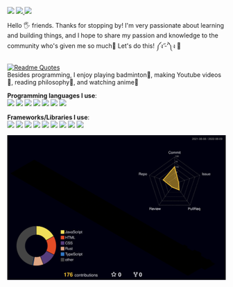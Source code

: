 <a target="_blank" href="https://www.youtube.com/channel/UCyA8NILzpi30Ib9bd7XgN3g"> <img src="https://img.shields.io/badge/YouTube-FF0000?style=for-the-badge&logo=youtube&logoColor=white"></a> <a target="_blank" href="https://www.youtube.com/channel/UCyA8NILzpi30Ib9bd7XgN3g"><img src="https://img.shields.io/youtube/channel/views/UCyA8NILzpi30Ib9bd7XgN3g?style=for-the-badge"> <img src="https://img.shields.io/youtube/channel/subscribers/UCyA8NILzpi30Ib9bd7XgN3g?style=for-the-badge"> </a>


Hello 🖐️ friends. Thanks for stopping by! I'm very passionate about learning and building things, and I hope to share my passion and knowledge to the community who's given me so much🤗 Let's do this! ༼ง’̀-‘́༽ง 🚀 <br/> <br/>
[![Readme Quotes](https://quotes-github-readme.vercel.app/api?type=horizontal&theme=light)](https://github.com/piyushsuthar/github-readme-quotes) <br/> 
Besides programming, I enjoy playing badminton🏸, making Youtube videos🎉, reading philosophy📗, and watching anime🌸 <br>

<strong>Programming languages I use</strong>:
<br/>
<img src="https://img.shields.io/badge/Python-3776AB.svg?style=for-the-badge&logo=Python&logoColor=white"/>
<img src="https://img.shields.io/badge/JavaScript-F7DF1E.svg?style=for-the-badge&logo=JavaScript&logoColor=black"/>
<img src="https://img.shields.io/badge/TypeScript-3178C6.svg?style=for-the-badge&logo=TypeScript&logoColor=white"/>
<img src="https://img.shields.io/badge/C++-00599C.svg?style=for-the-badge&logo=C++&logoColor=white"/>
<img src="https://img.shields.io/badge/Go-00ADD8.svg?style=for-the-badge&logo=Go&logoColor=white"/>
<img src="https://img.shields.io/badge/Rust-000000.svg?style=for-the-badge&logo=Rust&logoColor=white"/>
<img src="https://img.shields.io/badge/C%23-239120?style=for-the-badge&logo=c-sharp&logoColor=white"/>

<strong>Frameworks/Libraries I use</strong>:<br/>
<img src="https://img.shields.io/badge/React-20232A?style=for-the-badge&logo=react&logoColor=61DAFB"/>
<img src="https://img.shields.io/badge/Flask-000000?style=for-the-badge&logo=flask&logoColor=white"/>
<img src="https://img.shields.io/badge/next.js-000000?style=for-the-badge&logo=nextdotjs&logoColor=white"/>
<img src="https://img.shields.io/badge/ThreeJs-black?style=for-the-badge&logo=three.js&logoColor=white"/>
<img src="https://img.shields.io/badge/Vite-B73BFE?style=for-the-badge&logo=vite&logoColor=FFD62E"/>
<img src="https://img.shields.io/badge/Express.js-000000?style=for-the-badge&logo=express&logoColor=white"/>
<img src="https://img.shields.io/badge/React_Native-20232A?style=for-the-badge&logo=react&logoColor=61DAFB"/>
<img src="https://img.shields.io/badge/Gatsby-663399?style=for-the-badge&logo=gatsby&logoColor=white"/>
<img src="https://img.shields.io/badge/Electron-2B2E3A?style=for-the-badge&logo=electron&logoColor=9FEAF9"/>

![](./profile-3d-contrib/profile-night-rainbow.svg)


